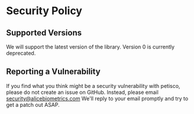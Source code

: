 # Security Policy

## Supported Versions
We will support the latest version of the library. Version 0 is currently deprecated.

## Reporting a Vulnerability

If you find what you think might be a security vulnerability with petisco,
please do not create an issue on GitHub. Instead, please email security@alicebiometrics.com
We'll reply to your email promptly and try to get a patch out ASAP.
